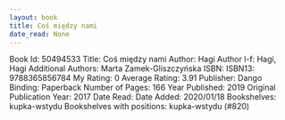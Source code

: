 ```yaml
---
layout: book
title: Coś między nami
date_read: None
---
```


Book Id: 50494533
Title: Coś między nami
Author: Hagi
Author l-f: Hagi, Hagi
Additional Authors: Marta Zamek-Gliszczyńska
ISBN: 
ISBN13: 9788365856784
My Rating: 0
Average Rating: 3.91
Publisher: Dango
Binding: Paperback
Number of Pages: 166
Year Published: 2019
Original Publication Year: 2017
Date Read: 
Date Added: 2020/01/18
Bookshelves: kupka-wstydu
Bookshelves with positions: kupka-wstydu (#820)

